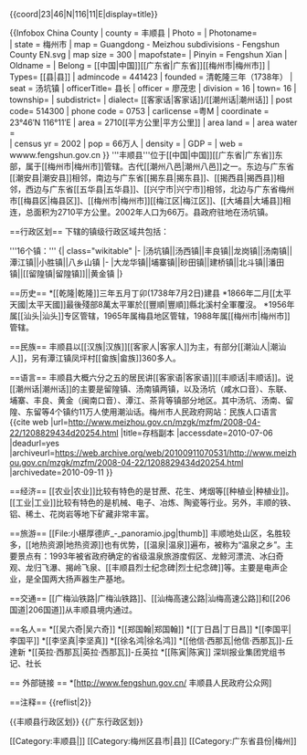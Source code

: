 {{coord|23|46|N|116|11|E|display=title}}

{{Infobox China County
| county  = 丰顺县
| Photo = 
| Photoname=  
| state = 梅州市
| map = Guangdong - Meizhou subdivisions - Fengshun County EN.svg
| map size = 300 
| mapofstate= 
| Pinyin   = Fengshun Xian
| Oldname = 
| Belong = [[中国|中国]][[广东省|广东省]][[梅州市|梅州市]]
| Types= [[县|县]]
| admincode = 441423
| founded = 清乾隆三年（1738年）
| seat = 汤坑镇 
| officerTitle= 县长
| officer = 廖茂忠
| division = 16
| town= 16
| township= 
| subdistrict= 
| dialect= [[客家话|客家话]]/[[潮州话|潮州话]]
| post code= 514300
| phone code = 0753
| carlicense =粤M
| coordinate = 23°46′N 116°11′E
| area = 2710[[平方公里|平方公里]]
| area land = 
| area water =  
| census yr = 2002
| pop = 66万人
| density = 
| GDP = 
| web = wwww.fengshun.gov.cn
}}
'''丰顺县'''位于[[中国|中国]][[广东省|广东省]]东部，属于[[梅州市|梅州市]]管辖。古代[[潮州八邑|潮州八邑]]之一。东边与广东省[[潮安县|潮安县]]相邻，南边与广东省[[揭东县|揭东县]]、[[揭西县|揭西县]]相邻，西边与广东省[[五华县|五华县]]、[[兴宁市|兴宁市]]相邻，北边与广东省梅州市[[梅县区|梅县区]]、[[梅州市|梅州市]][[梅江区|梅江区]]、[[大埔县|大埔县]]相连，总面积为2710平方公里。2002年人口为66万。县政府驻地在汤坑镇。

==行政区划==
下辖的镇级行政区域共包括：

'''16个镇：'''
{| class="wikitable" 
|-
|汤坑镇||汤西镇||丰良镇||龙岗镇||汤南镇||潭江镇||小胜镇||八乡山镇
|-
|大龙华镇||埔寨镇||砂田镇||建桥镇||北斗镇||潘田镇||[[留隍镇|留隍镇]]||黄金镇
|}

==历史==
*[[乾隆|乾隆]]三年五月丁卯(1738年7月2日)建县
*1866年二月[[太平天國|太平天國]]最後殘部8萬太平軍於[[豐順|豐順]]縣北溪村全軍覆沒。
*1956年属[[汕头|汕头]]专区管辖，1965年属梅县地区管辖，1988年属[[梅州市|梅州市]]管辖。

==民族==
丰顺县以[[汉族|汉族]][[客家人|客家人]]为主，有部分[[潮汕人|潮汕人]]，另有潭江镇凤坪村[[畲族|畲族]]360多人。

==语言==
丰顺县大概六分之五的居民讲[[客家语|客家语]][[丰顺话|丰顺话]]。说[[潮州话|潮州话]]的主要是留隍镇、汤南镇两镇，以及汤坑（咸水口音）、东联、埔寨、丰良、黄金（闽南口音）、潭江、茶背等镇部分地区。其中汤坑、汤南、留隍、东留等4个镇约11万人使用潮汕话。<ref>梅州市人民政府网站：民族人口语言{{cite web |url=http://www.meizhou.gov.cn/mzgk/mzfm/2008-04-22/1208829434d20254.html |title=存档副本 |accessdate=2010-07-06 |deadurl=yes |archiveurl=https://web.archive.org/web/20100911070531/http://www.meizhou.gov.cn/mzgk/mzfm/2008-04-22/1208829434d20254.html |archivedate=2010-09-11 }}</ref>

==经济==
[[农业|农业]]比较有特色的是甘蔗、花生、烤烟等[[种植业|种植业]]。[[工业|工业]]比较有特色的是机械、电子、冶炼、陶瓷等行业。另外，丰顺的铁、铝、稀土、花岗岩等地下矿藏非常丰富。

==旅游==
[[File:小椹厚德庐_-_panoramio.jpg|thumb]]
丰顺地处山区，名胜较多，[[地热资源|地热资源]]也有优势，[[温泉|温泉]]遍布，被称为“温泉之乡”。主要景点有：1993年被省政府确定的省级温泉旅游度假区、龙鲸河漂流、冰臼奇观、龙归飞瀑、揭岭飞泉、[[丰顺县烈士纪念碑|烈士纪念碑]]等。主要是电声企业，是全国两大扬声器生产基地。




















==交通==
[[广梅汕铁路|广梅汕铁路]]、[[汕梅高速公路|汕梅高速公路]]和[[206国道|206国道]]从丰顺县境内通过。

==名人==
*[[吴六奇|吴六奇]]
*[[郑国翰|郑国翰]]
*[[丁日昌|丁日昌]]
*[[李国平|李国平]]
*[[李坚真|李坚真]]
*[[徐名鸿|徐名鸿]]
*[[他信·西那瓦|他信·西那瓦]]-丘達新
*[[英拉·西那瓦|英拉·西那瓦]]-丘英拉
*[[陈寅|陈寅]] 深圳报业集团党组书记、社长

== 外部链接 ==
*[http://www.fengshun.gov.cn/ 丰顺县人民政府公众网]

==注释==
{{reflist|2}}

{{丰顺县行政区划}}
{{广东行政区划}}

[[Category:丰顺县|]]
[[Category:梅州区县市|县]]
[[Category:广东省县份|梅州]]